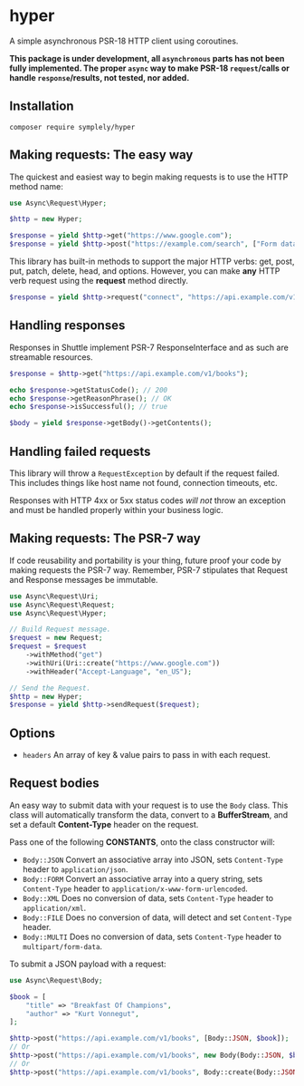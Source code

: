 # hyper

A simple asynchronous PSR-18 HTTP client using coroutines.

**This package is under development, all `asynchronous` parts has not been fully implemented. The proper `async` way to make PSR-18 `request`/calls or handle `response`/results, not tested, nor added.**

## Installation

```text
composer require symplely/hyper
```

## Making requests: The easy way

The quickest and easiest way to begin making requests is to use the HTTP method name:

```php
use Async\Request\Hyper;

$http = new Hyper;

$response = yield $http->get("https://www.google.com");
$response = yield $http->post("https://example.com/search", ["Form data"]));
```

This library has built-in methods to support the major HTTP verbs: get, post, put, patch, delete, head, and options. However, you can make **any** HTTP verb request using the **request** method directly.

```php
$response = yield $http->request("connect", "https://api.example.com/v1/books");
```

## Handling responses

Responses in Shuttle implement PSR-7 ResponseInterface and as such are streamable resources.

```php
$response = $http->get("https://api.example.com/v1/books");

echo $response->getStatusCode(); // 200
echo $response->getReasonPhrase(); // OK
echo $response->isSuccessful(); // true

$body = yield $response->getBody()->getContents();
```

## Handling failed requests

This library will throw a `RequestException` by default if the request failed. This includes things like host name not found, connection timeouts, etc.

Responses with HTTP 4xx or 5xx status codes *will not* throw an exception and must be handled properly within your business logic.

## Making requests: The PSR-7 way

If code reusability and portability is your thing, future proof your code by making requests the PSR-7 way. Remember, PSR-7 stipulates that Request and Response messages be immutable.

```php
use Async\Request\Uri;
use Async\Request\Request;
use Async\Request\Hyper;

// Build Request message.
$request = new Request;
$request = $request
    ->withMethod("get")
    ->withUri(Uri::create("https://www.google.com"))
    ->withHeader("Accept-Language", "en_US");

// Send the Request.
$http = new Hyper;
$response = yield $http->sendRequest($request);
```

## Options

* `headers` An array of key & value pairs to pass in with each request.

## Request bodies

An easy way to submit data with your request is to use the `Body` class. This class will automatically
transform the data, convert to a **BufferStream**, and set a default **Content-Type** header on the request.

Pass one of the following **CONSTANTS**, onto the class constructor will:

* `Body::JSON` Convert an associative array into JSON, sets `Content-Type` header to `application/json`.
* `Body::FORM` Convert an associative array into a query string, sets `Content-Type` header to `application/x-www-form-urlencoded`.
* `Body::XML` Does no conversion of data, sets `Content-Type` header to `application/xml`.
* `Body::FILE` Does no conversion of data, will detect and set `Content-Type` header.
* `Body::MULTI` Does no conversion of data, sets `Content-Type` header to `multipart/form-data`.

To submit a JSON payload with a request:

```php
use Async\Request\Body;

$book = [
    "title" => "Breakfast Of Champions",
    "author" => "Kurt Vonnegut",
];

$http->post("https://api.example.com/v1/books", [Body::JSON, $book]);
// Or
$http->post("https://api.example.com/v1/books", new Body(Body::JSON, $book));
// Or
$http->post("https://api.example.com/v1/books", Body::create(Body::JSON, $book));
```
